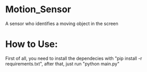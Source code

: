 # Motion_Sensor
A sensor who identifies a moving object in the screen

# How to Use:

First of all, you need to install the dependecies with "pip install -r requirements.txt", after that, just run "python main.py"
